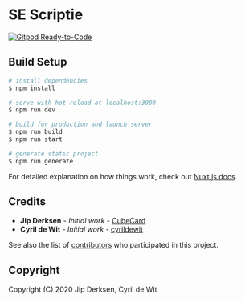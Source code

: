 # SE Scriptie

[![Gitpod Ready-to-Code](https://img.shields.io/badge/Gitpod-Ready--to--Code-blue?logo=gitpod)](https://gitpod.io/#https://github.com/cyrildewit/dnh-classrooms-plus)

## Build Setup

```bash
# install dependencies
$ npm install

# serve with hot reload at localhost:3000
$ npm run dev

# build for production and launch server
$ npm run build
$ npm run start

# generate static project
$ npm run generate
```

For detailed explanation on how things work, check out [Nuxt.js docs](https://nuxtjs.org).

## Credits

* **Jip Derksen** - _Initial work_ - [CubeCard](https://github.com/CubeCard)
* **Cyril de Wit** - _Initial work_ - [cyrildewit](https://github.com/cyrildewit)

See also the list of [contributors](https://github.com/cyrildewit/eloquent-viewable/graphs/contributors) who participated in this project.

## Copyright

Copyright (C) 2020 Jip Derksen, Cyril de Wit
